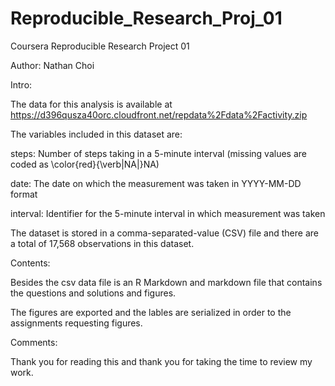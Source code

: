# Reproducible_Research_Proj_01
Coursera Reproducible Research Project 01

Author: Nathan Choi

Intro: 

The data for this analysis is available at https://d396qusza40orc.cloudfront.net/repdata%2Fdata%2Factivity.zip

The variables included in this dataset are:

steps: Number of steps taking in a 5-minute interval (missing values are coded as \color{red}{\verb|NA|}NA)

date: The date on which the measurement was taken in YYYY-MM-DD format

interval: Identifier for the 5-minute interval in which measurement was taken

The dataset is stored in a comma-separated-value (CSV) file and there are a total of 17,568 observations in this dataset.

Contents:

Besides the csv data file is an R Markdown and markdown file that contains the questions and solutions and figures. 

The figures are exported and the lables are serialized in order to the assignments requesting figures.

Comments:

Thank you for reading this and thank you for taking the time to review my work. 
